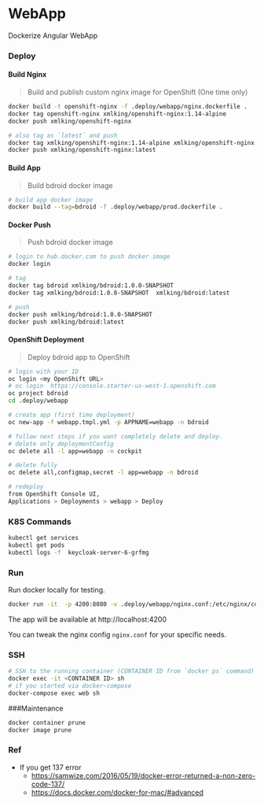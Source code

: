 WebApp
======

Dockerize Angular WebApp

### Deploy

#### Build Nginx
> Build and publish custom nginx image for OpenShift (One time only)
```bash
docker build -t openshift-nginx -f .deploy/webapp/nginx.dockerfile .
docker tag openshift-nginx xmlking/openshift-nginx:1.14-alpine
docker push xmlking/openshift-nginx

# also tag as `latest` and push
docker tag xmlking/openshift-nginx:1.14-alpine xmlking/openshift-nginx:latest
docker push xmlking/openshift-nginx:latest
```

#### Build App
> Build bdroid docker image
```bash
# build app docker image
docker build --tag=bdroid -f .deploy/webapp/prod.dockerfile . 
```

#### Docker Push
> Push bdroid docker image
```bash
# login to hub.docker.com to push docker image
docker login

# tag  
docker tag bdroid xmlking/bdroid:1.0.0-SNAPSHOT
docker tag xmlking/bdroid:1.0.0-SNAPSHOT  xmlking/bdroid:latest

# push
docker push xmlking/bdroid:1.0.0-SNAPSHOT
docker push xmlking/bdroid:latest
```

#### OpenShift Deployment
> Deploy bdroid app to OpenShift
```bash
# login with your ID
oc login <my OpenShift URL>
# oc login  https://console.starter-us-west-1.openshift.com
oc project bdroid
cd .deploy/webapp

# create app (first time deployment)
oc new-app -f webapp.tmpl.yml -p APPNAME=webapp -n bdroid

# follow next steps if you want completely delete and deploy.
# delete only deploymentConfig
oc delete all -l app=webapp -n cockpit

# delete fully
oc delete all,configmap,secret -l app=webapp -n bdroid

# redeploy
from OpenShift Console UI, 
Applications > Deployments > webapp > Deploy 
```

 
### K8S Commands
```bash
kubectl get services
kubectl get pods
kubectl logs -f  keycloak-server-6-grfmg
```

### Run 
Run docker locally for testing.
```bash
docker run -it  -p 4200:8080 -v .deploy/webapp/nginx.conf:/etc/nginx/conf.d/nginx.conf cockpit
```

The app will be available at http://localhost:4200

You can tweak the nginx config  ```nginx.conf``` for your specific needs.

### SSH
```bash
# SSH to the running container (CONTAINER ID from `docker ps` command)
docker exec -it <CONTAINER ID> sh
# if you started via docker-compose
docker-compose exec web sh
```

###Maintenance
```bash
docker container prune
docker image prune
```


### Ref
* If you get 137 error
  * https://samwize.com/2016/05/19/docker-error-returned-a-non-zero-code-137/
  * https://docs.docker.com/docker-for-mac/#advanced
